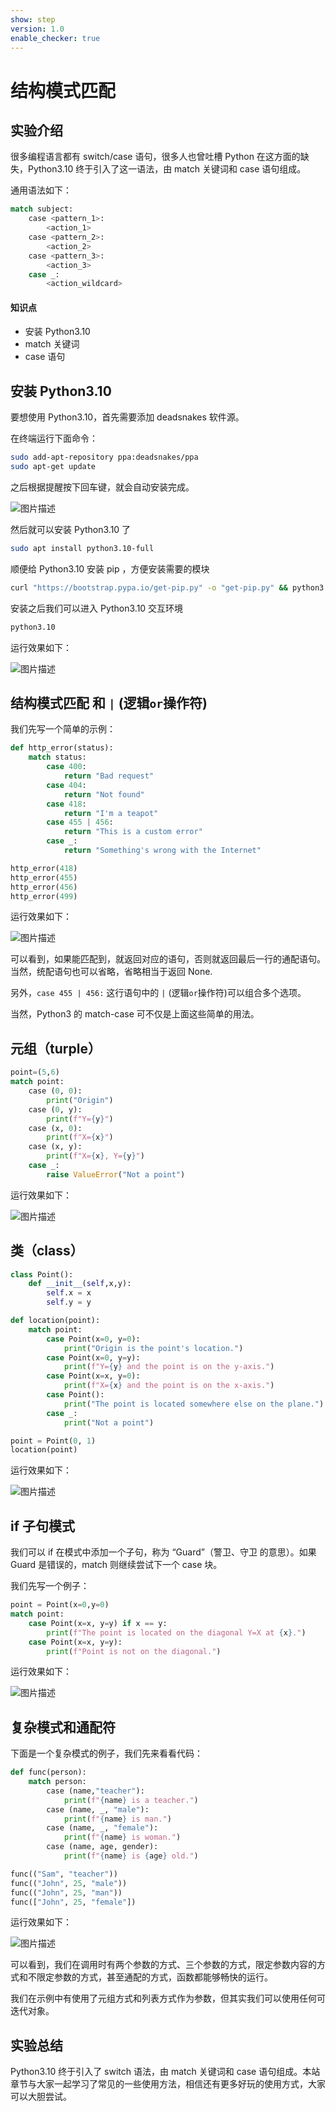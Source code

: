 ```yaml
---
show: step
version: 1.0
enable_checker: true
---
```


# 结构模式匹配

## 实验介绍

很多编程语言都有 switch/case 语句，很多人也曾吐槽 Python 在这方面的缺失，Python3.10 终于引入了这一语法，由 match 关键词和 case 语句组成。

通用语法如下：

```python
match subject:
    case <pattern_1>:
        <action_1>
    case <pattern_2>:
        <action_2>
    case <pattern_3>:
        <action_3>
    case _:
        <action_wildcard>
```

#### 知识点

- 安装 Python3.10
- match 关键词
- case 语句

## 安装 Python3.10

要想使用 Python3.10，首先需要添加 deadsnakes 软件源。

在终端运行下面命令：

```bash
sudo add-apt-repository ppa:deadsnakes/ppa
sudo apt-get update
```

之后根据提醒按下回车键，就会自动安装完成。

![图片描述](https://doc.shiyanlou.com/courses/uid810810-20210607-1623033384175)

然后就可以安装 Python3.10 了

```bash
sudo apt install python3.10-full
```

顺便给 Python3.10 安装 pip ，方便安装需要的模块

```bash
curl "https://bootstrap.pypa.io/get-pip.py" -o "get-pip.py" && python3.10 get-pip.py
```

安装之后我们可以进入 Python3.10 交互环境

```bash
python3.10
```

运行效果如下：

![图片描述](https://doc.shiyanlou.com/courses/uid810810-20210607-1623035864799)

## 结构模式匹配 和 `|` (逻辑`or`操作符)

我们先写一个简单的示例：

```python
def http_error(status):
    match status:
        case 400:
            return "Bad request"
        case 404:
            return "Not found"
        case 418:
            return "I'm a teapot"
        case 455 | 456:
        	return "This is a custom error"
        case _:
            return "Something's wrong with the Internet"

http_error(418)
http_error(455)
http_error(456)
http_error(499)
```

运行效果如下：

![图片描述](https://doc.shiyanlou.com/courses/uid810810-20210527-1622107428523)

可以看到，如果能匹配到，就返回对应的语句，否则就返回最后一行的通配语句。当然，统配语句也可以省略，省略相当于返回 None.

另外，`case 455 | 456:` 这行语句中的 `|` (逻辑`or`操作符)可以组合多个选项。

当然，Python3 的 match-case 可不仅是上面这些简单的用法。

## 元组（turple）

```python
point=(5,6)
match point:
    case (0, 0):
        print("Origin")
    case (0, y):
        print(f"Y={y}")
    case (x, 0):
        print(f"X={x}")
    case (x, y):
        print(f"X={x}, Y={y}")
    case _:
        raise ValueError("Not a point")
```

运行效果如下：

![图片描述](https://doc.shiyanlou.com/courses/uid810810-20210527-1622108116987)

## 类（class）

```python
class Point():
    def __init__(self,x,y):
        self.x = x
        self.y = y

def location(point):
    match point:
        case Point(x=0, y=0):
            print("Origin is the point's location.")
        case Point(x=0, y=y):
            print(f"Y={y} and the point is on the y-axis.")
        case Point(x=x, y=0):
            print(f"X={x} and the point is on the x-axis.")
        case Point():
            print("The point is located somewhere else on the plane.")
        case _:
            print("Not a point")

point = Point(0, 1)
location(point)
```

运行效果如下：

![图片描述](https://doc.shiyanlou.com/courses/uid810810-20210528-1622173506537)

## if 子句模式

我们可以 if 在模式中添加一个子句，称为 “Guard”（警卫、守卫 的意思）。如果 Guard 是错误的，match 则继续尝试下一个 case 块。

我们先写一个例子：

```python
point = Point(x=0,y=0)
match point:
    case Point(x=x, y=y) if x == y:
        print(f"The point is located on the diagonal Y=X at {x}.")
    case Point(x=x, y=y):
        print(f"Point is not on the diagonal.")
```

运行效果如下：

![图片描述](https://doc.shiyanlou.com/courses/uid810810-20210528-1622174508525)

## 复杂模式和通配符

下面是一个复杂模式的例子，我们先来看看代码：

```python
def func(person):
    match person:
        case (name,"teacher"):
            print(f"{name} is a teacher.")
        case (name, _, "male"):
            print(f"{name} is man.")
        case (name, _, "female"):
            print(f"{name} is woman.")
        case (name, age, gender):
            print(f"{name} is {age} old.")

func(("Sam", "teacher"))
func(("John", 25, "male"))
func(("John", 25, "man"))
func(["John", 25, "female"])
```

运行效果如下：

![图片描述](https://doc.shiyanlou.com/courses/uid810810-20210528-1622181163079)

可以看到，我们在调用时有两个参数的方式、三个参数的方式，限定参数内容的方式和不限定参数的方式，甚至通配的方式，函数都能够畅快的运行。

我们在示例中有使用了元组方式和列表方式作为参数，但其实我们可以使用任何可迭代对象。

## 实验总结

Python3.10 终于引入了 switch 语法，由 match 关键词和 case 语句组成。本站章节与大家一起学习了常见的一些使用方法，相信还有更多好玩的使用方式，大家可以大胆尝试。